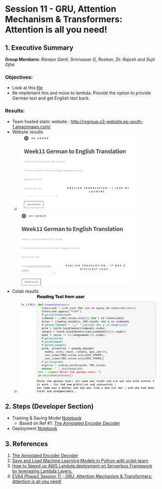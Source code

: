 # Session 11 - GRU, Attention Mechanism & Transformers: Attention is all you need!


## 1. Executive Summary
**Group Members:** *Ramjee Ganti, Srinivasan G, Roshan, Dr. Rajesh and Sujit Ojha*

### **Objectives**:

- Look at this [file](https://bastings.github.io/annotated_encoder_decoder/)
- Re-implement this and move to lambda. Provide the option to provide German text and get English text back. 

### **Results**:

- Team hosted static website : http://rsgroup.s3-website.ap-south-1.amazonaws.com/
- Website results
    - <img src="results/website_snapshot_1.png" alt="Set1" height="250"/><img src="results/website_snapshot_2.png" alt="set2" height="250"/>
- Colab results
    - <img src="results/colab_snapshot.png" alt="Set1"/>


## 2. Steps (Developer Section)

- Training & Saving Model [Notebook](EVA4P2_S11_annotated_encoder_decoder_deployment_v2.ipynb)
    - Based on Ref #1: [The Annotated Encoder Decoder](https://bastings.github.io/annotated_encoder_decoder/)
- Deployment [Notebook](EVA4P2_S11_annotated_encoder_decoder.ipynb)


## 3. References

1. [The Annotated Encoder Decoder](https://bastings.github.io/annotated_encoder_decoder/)
2. [Save and Load Machine Learning Models in Python with scikit-learn](https://machinelearningmastery.com/save-load-machine-learning-models-python-scikit-learn/)
3. [How to Speed up AWS Lambda deployment on Serverless Framework by leveraging Lambda Layers.](https://gaurav4664.medium.com/how-to-speed-up-aws-lambda-deployment-on-serverless-framework-by-leveraging-lambda-layers-623f7c742af4)
4. [EVA4 Phase2 Session 11 - GRU, Attention Mechanism & Transformers: Attention is all you need!](https://theschoolof.ai/)

